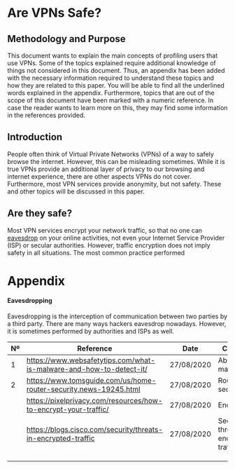 # Are VPNs Safe?

## Methodology and Purpose

This document wants to explain the main concepts of profiling users that use VPNs. Some of the topics explained require additional knowledge of things not considered in this document. Thus, an appendix has been added with the necessary information required to understand these topics and how they are related to this paper. You will be able to find all the underlined words explained in the appendix. Furthermore, topics that are out of the scope of this document have been marked with a numeric reference. In case the reader wants to learn more on this, they may find some information in the references provided.

## Introduction

People often think of Virtual Private Networks (VPNs) of a way to safely browse the internet. However, this can be misleading sometimes. While it is true VPNs provide an additional layer of privacy to our browsing and internet experience, there are other aspects VPNs do not cover. Furthermore, most VPN services provide anonymity, but not safety. These and other topics will be discussed in this paper.

## Are they safe?

Most VPN services encrypt your network traffic, so that no one can [eavesdrop](#eavesdropping) on your online activities, not even your Internet Service Provider (ISP) or secular authorities. However, traffic encryption does not imply safety in all situations. The most common practice performed 

# Appendix

#### Eavesdropping

Eavesdropping is the interception of communication between two parties by a third party. There are many ways hackers eavesdrop nowadays. However, it is sometimes performed by authorities and ISPs as well.

| Nº   | Reference                                                    | Date       | Content                               |      |
| ---- | ------------------------------------------------------------ | ---------- | ------------------------------------- | ---- |
| 1    | https://www.websafetytips.com/what-is-malware-and-how-to-detect-it/ | 27/08/2020 | About malware                         |      |
| 2    | https://www.tomsguide.com/us/home-router-security,news-19245.html | 27/08/2020 | Router security                       | *    |
|      | https://pixelprivacy.com/resources/how-to-encrypt-your-traffic/ | 27/08/2020 | Encryption                            | *    |
|      | https://blogs.cisco.com/security/threats-in-encrypted-traffic | 27/08/2020 | Security threats in encrypted traffic | *    |
|      |                                                              |            |                                       |      |
|      |                                                              |            |                                       |      |
|      |                                                              |            |                                       |      |

